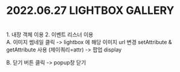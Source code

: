 # 2022.06.27 LIGHTBOX GALLERY
<br>
1. 내장 객체 이용
2. 이벤트 리스너 이용
<br>
A. 이미지 썸네일 클릭 
  -> lightbox 에 해당 이미지 url 변경 setAttribute & getAttribute 사용 (제이쿼리=attr)
  -> 팝업 display

B. 닫기 버튼 클릭
  -> popup창 닫기